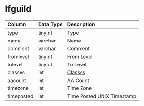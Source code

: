 # lfguild

| Column | Data Type | Description |
| :--- | :--- | :--- |
| type | tinyint | Type |
| name | varchar | Name |
| comment | varchar | Comment |
| fromlevel | tinyint | From Level |
| tolevel | tinyint | To Level |
| classes | int | [Classes](https://eqemu.gitbook.io/server/categories/reference-lists/class-list) |
| aacount | int | AA Count |
| timezone | int | Time Zone |
| timeposted | int | Time Posted UNIX Timestamp |

